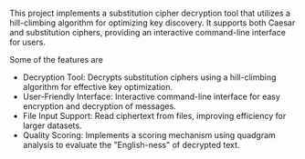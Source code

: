 This project implements a substitution cipher decryption tool that utilizes a hill-climbing algorithm for optimizing key discovery. It supports both Caesar and substitution ciphers, providing an interactive command-line interface for users.

Some of the features are
- Decryption Tool: Decrypts substitution ciphers using a hill-climbing algorithm for effective key optimization.
- User-Friendly Interface: Interactive command-line interface for easy encryption and decryption of messages.
- File Input Support: Read ciphertext from files, improving efficiency for larger datasets.
- Quality Scoring: Implements a scoring mechanism using quadgram analysis to evaluate the "English-ness" of decrypted text.
